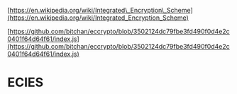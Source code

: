 [https://en.wikipedia.org/wiki/Integrated\_Encryption\_Scheme](https://en.wikipedia.org/wiki/Integrated_Encryption_Scheme)

[https://github.com/bitchan/eccrypto/blob/3502124dc79fbe3fd490f0d4e2c0401f64d64f61/index.js](https://github.com/bitchan/eccrypto/blob/3502124dc79fbe3fd490f0d4e2c0401f64d64f61/index.js)

# ECIES



